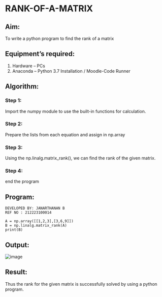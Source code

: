 # RANK-OF-A-MATRIX
## Aim:
To write a python program to find the rank of a matrix
## Equipment’s required:
1. 	Hardware – PCs
2. 	Anaconda – Python 3.7 Installation / Moodle-Code Runner
## Algorithm:
### Step 1: 
Import the numpy module to use the built-in functions for calculation.
### Step 2: 
Prepare the lists from each equation and assign in np.array
### Step 3: 
Using the np.linalg.matrix_rank(), we can find the rank of the given matrix.
### Step 4: 
end the program
## Program:
    DEVELOPED BY: JANARTHANAN B
    REF NO : 212223100014

    A = np.array([[1,2,3],[3,6,9]])
    B = np.linalg.matrix_rank(A)
    print(B)
## Output:
![image](https://github.com/jokerjana/RANK-OF-A-MATRIX/assets/147173630/5fddec1e-3df0-4cdd-b751-16088d48851c)

## Result:
Thus the rank for the given matrix is successfully solved by  using a python program.

